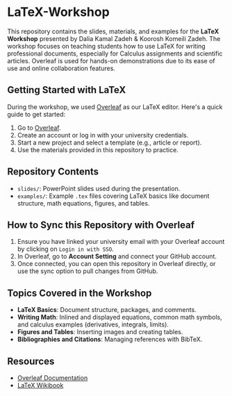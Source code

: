 # LaTeX-Workshop

This repository contains the slides, materials, and examples for the **LaTeX Workshop** presented by Dalia Kamal Zadeh & Koorosh Komeili Zadeh. The workshop focuses on teaching students how to use LaTeX for writing professional documents, especially for Calculus assignments and scientific articles. Overleaf is used for hands-on demonstrations due to its ease of use and online collaboration features.

## Getting Started with LaTeX
During the workshop, we used [Overleaf](https://www.overleaf.com) as our LaTeX editor. Here's a quick guide to get started:
1. Go to [Overleaf](https://www.overleaf.com).
2. Create an account or log in with your university credentials.
3. Start a new project and select a template (e.g., article or report).
4. Use the materials provided in this repository to practice.

## Repository Contents
- `slides/`: PowerPoint slides used during the presentation.
- `examples/`: Example `.tex` files covering LaTeX basics like document structure, math equations, figures, and tables.

## How to Sync this Repository with Overleaf
1. Ensure you have linked your university email with your Overleaf account by clicking on `Login in with SSO`.
2. In Overleaf, go to **Account Setting** and connect your GitHub account.
3. Once connected, you can open this repository in Overleaf directly, or use the sync option to pull changes from GitHub.

## Topics Covered in the Workshop
- **LaTeX Basics**: Document structure, packages, and comments.
- **Writing Math**: Inlined and displayed equations, common math symbols, and calculus examples (derivatives, integrals, limits).
- **Figures and Tables**: Inserting images and creating tables.
- **Bibliographies and Citations**: Managing references with BibTeX.

## Resources
- [Overleaf Documentation](https://www.overleaf.com/learn)
- [LaTeX Wikibook](https://en.wikibooks.org/wiki/LaTeX)
